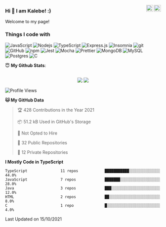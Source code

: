 <a href="https://www.linkedin.com/in/kalebe-lopes-3a9555157/" target="_blank" rel="nofollow"><img align="right" alt="Kalebe's Linkdin" width="22px" src="https://cdn.jsdelivr.net/npm/simple-icons@v3/icons/linkedin.svg" /></a>
<a href="https://www.instagram.com/kalebelops" target="_blank" rel="nofollow"><img align="right" alt="Kalebe's Insta" width="22px" src="https://cdn.jsdelivr.net/npm/simple-icons@v3/icons/instagram.svg" /></a>


### Hi 👋 I am Kalebe! :)

Welcome to my page!

### Things I code with
<p>
   <img alt="JavaScript" src="https://img.shields.io/badge/javascript%20-%23323330.svg?&style=flat-square&logo=javascript&logoColor=%23F7DF1E"/>
   <img alt="Nodejs" src="https://img.shields.io/badge/-Nodejs-43853d?style=flat-square&logo=Node.js&logoColor=white" />
   <img alt="TypeScript" src="https://img.shields.io/badge/-TypeScript-007ACC?style=flat-square&logo=typescript&logoColor=white" />
   <img alt="Express.js" src="https://img.shields.io/badge/express.js%20-%23404d59.svg?&style=flat-square"/>
   <img alt="Insomnia" src="https://img.shields.io/badge/-Insomnia-5849BE?style=flat-square&logo=insomnia&logoColor=white" />
   <img alt="git" src="https://img.shields.io/badge/-Git-F05032?style=flat-square&logo=git&logoColor=white" />
   <img alt="GitHub" src="https://img.shields.io/badge/github%20-%23121011.svg?&style=flat-square&logo=github&logoColor=white"/>
   <img alt="npm" src="https://img.shields.io/badge/-NPM-CB3837?style=flat-square&logo=npm&logoColor=white" />
   <img alt="Jest" src="https://img.shields.io/badge/-jest-%23C21325?&style=flat-square&logo=jest&logoColor=white"/>
   <img alt="Mocha" src="https://img.shields.io/badge/-mocha-%238D6748?&style=flat-square&logo=mocha&logoColor=white"/>
   <img alt="Prettier" src="https://img.shields.io/badge/-Prettier-F7B93E?style=flat-square&logo=prettier&logoColor=white" />
   <img alt="MongoDB" src="https://img.shields.io/badge/-MongoDB-13aa52?style=flat-square&logo=mongodb&logoColor=white" />
   <img alt="MySQL" src="https://img.shields.io/badge/mysql-%2300f.svg?&style=flat-square&logo=mysql&logoColor=white"/>
   <img alt="Postgres" src ="https://img.shields.io/badge/postgres-%23316192.svg?&style=flat-square&logo=postgresql&logoColor=white"/>
   <img alt="C" src="https://img.shields.io/badge/c%20-%2300599C.svg?&style=flat-square=c&logoColor=white"/>
</p>

 <summary> 😇 <b>My Github Stats</b>: </summary>
<br>
<p align = "center">
  <img src = "https://github-readme-stats.vercel.app/api?username=KalebeLopes&show_icons=true&theme=bear&line_height=27">
  <img src = "https://github-readme-stats.vercel.app/api/top-langs/?username=KalebeLopes&hide=css,java,html&theme=bear">
</p>
   

<!--START_SECTION:waka-->
![Profile Views](http://img.shields.io/badge/Profile%20Views-0-blue)

**🐱 My GitHub Data** 

> 🏆 428 Contributions in the Year 2021
 > 
> 📦 51.2 kB Used in GitHub's Storage 
 > 
> 🚫 Not Opted to Hire
 > 
> 📜 32 Public Repositories 
 > 
> 🔑 12 Private Repositories  
 > 
**I Mostly Code in TypeScript** 

```text
TypeScript               11 repos            ███████████░░░░░░░░░░░░░░   44.0% 
JavaScript               7 repos             ███████░░░░░░░░░░░░░░░░░░   28.0% 
Java                     3 repos             ███░░░░░░░░░░░░░░░░░░░░░░   12.0% 
HTML                     2 repos             ██░░░░░░░░░░░░░░░░░░░░░░░   8.0% 
C                        1 repo              █░░░░░░░░░░░░░░░░░░░░░░░░   4.0%

```



 Last Updated on 15/10/2021
<!--END_SECTION:waka-->
